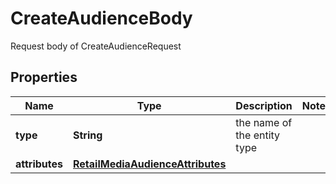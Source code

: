 

# CreateAudienceBody

Request body of CreateAudienceRequest

## Properties

Name | Type | Description | Notes
------------ | ------------- | ------------- | -------------
**type** | **String** | the name of the entity type | 
**attributes** | [**RetailMediaAudienceAttributes**](RetailMediaAudienceAttributes.md) |  | 



